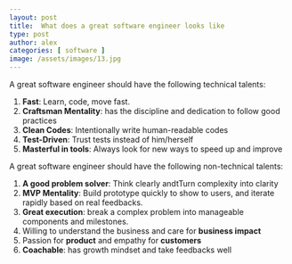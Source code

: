 ```yaml
---
layout: post
title:  What does a great software engineer looks like
type: post
author: alex
categories: [ software ]
image: /assets/images/13.jpg
---
```


A great software engineer should have the following technical talents: 
1. **Fast**: Learn, code, move fast. 
2. **Craftsman Mentality**: has the discipline and dedication to follow good practices  
3. **Clean Codes**: Intentionally write human-readable codes
4. **Test-Driven**: Trust tests instead of him/herself
5. **Masterful in tools**: Always look for new ways to speed up and improve

A great software engineer should have the following non-technical talents: 
1. **A good problem solver**: Think clearly andtTurn complexity into clarity
2. **MVP Mentality**: Build prototype quickly to show to users, and iterate rapidly based on real feedbacks.
3. **Great execution**: break a complex problem into manageable components and milestones.
4. Willing to understand the business and care for **business impact**
5. Passion for **product** and empathy for **customers**
6. **Coachable**: has growth mindset and take feedbacks well